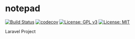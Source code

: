 # notepad
[![Build Status](https://travis-ci.com/KelvinWanyama/notepad.svg?branch=master)](https://travis-ci.com/KelvinWanyama/notepad) 
[![codecov](https://codecov.io/gh/KelvinWanyama/notepad/branch/master/graph/badge.svg)](https://codecov.io/gh/KelvinWanyama/notepad)
[![License: GPL v3](https://img.shields.io/badge/License-GPLv3-blue.svg)](https://www.gnu.org/licenses/gpl-3.0) 
[![License: MIT](https://img.shields.io/badge/License-MIT-yellow.svg)](https://opensource.org/licenses/MIT)



Laravel Project
